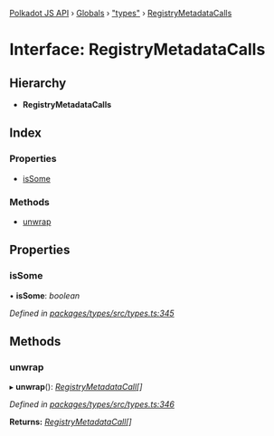 [Polkadot JS API](../README.md) › [Globals](../globals.md) › ["types"](../modules/_types_.md) › [RegistryMetadataCalls](_types_.registrymetadatacalls.md)

# Interface: RegistryMetadataCalls

## Hierarchy

* **RegistryMetadataCalls**

## Index

### Properties

* [isSome](_types_.registrymetadatacalls.md#issome)

### Methods

* [unwrap](_types_.registrymetadatacalls.md#unwrap)

## Properties

###  isSome

• **isSome**: *boolean*

*Defined in [packages/types/src/types.ts:345](https://github.com/polkadot-js/api/blob/3db15e73a5/packages/types/src/types.ts#L345)*

## Methods

###  unwrap

▸ **unwrap**(): *[RegistryMetadataCall](_types_.registrymetadatacall.md)[]*

*Defined in [packages/types/src/types.ts:346](https://github.com/polkadot-js/api/blob/3db15e73a5/packages/types/src/types.ts#L346)*

**Returns:** *[RegistryMetadataCall](_types_.registrymetadatacall.md)[]*
